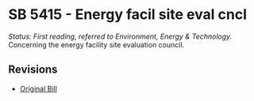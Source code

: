 # SB 5415 - Energy facil site eval cncl
*Status: First reading, referred to Environment, Energy & Technology.*
Concerning the energy facility site evaluation council.

## Revisions
* [Original Bill](1/)